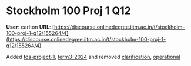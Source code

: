 # Stockholm 100 Proj 1 Q12

**User**: carlton
**URL**: [https://discourse.onlinedegree.iitm.ac.in/t/stockholm-100-proj-1-q12/155264/4](https://discourse.onlinedegree.iitm.ac.in/t/stockholm-100-proj-1-q12/155264/4)

Added [tds-project-1](/tag/tds-project-1), [term3-2024](/tag/term3-2024) and removed [clarification](/tag/clarification), [operational](/tag/operational)
